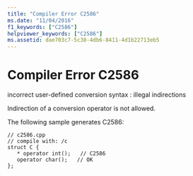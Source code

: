 ```yaml
---
title: "Compiler Error C2586"
ms.date: "11/04/2016"
f1_keywords: ["C2586"]
helpviewer_keywords: ["C2586"]
ms.assetid: dae703c7-5c38-4db6-8411-4d1b22713eb5
---
```

# Compiler Error C2586

incorrect user-defined conversion syntax : illegal indirections

Indirection of a conversion operator is not allowed.

The following sample generates C2586:

```
// c2586.cpp
// compile with: /c
struct C {
   * operator int();   // C2586
   operator char();   // OK
};
```